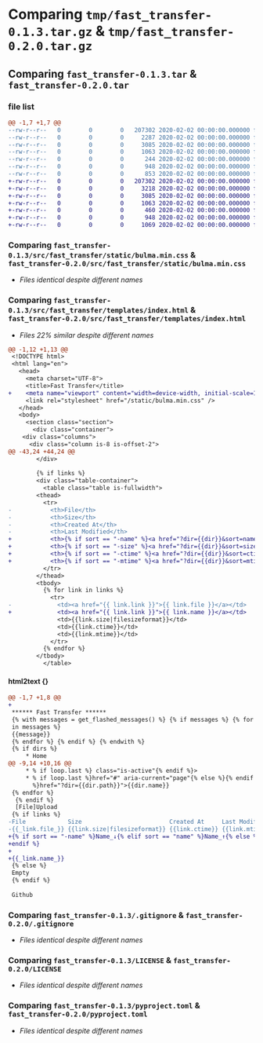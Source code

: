 # Comparing `tmp/fast_transfer-0.1.3.tar.gz` & `tmp/fast_transfer-0.2.0.tar.gz`

## Comparing `fast_transfer-0.1.3.tar` & `fast_transfer-0.2.0.tar`

### file list

```diff
@@ -1,7 +1,7 @@
--rw-r--r--   0        0        0   207302 2020-02-02 00:00:00.000000 fast_transfer-0.1.3/src/fast_transfer/static/bulma.min.css
--rw-r--r--   0        0        0     2287 2020-02-02 00:00:00.000000 fast_transfer-0.1.3/src/fast_transfer/templates/index.html
--rw-r--r--   0        0        0     3085 2020-02-02 00:00:00.000000 fast_transfer-0.1.3/.gitignore
--rw-r--r--   0        0        0     1063 2020-02-02 00:00:00.000000 fast_transfer-0.1.3/LICENSE
--rw-r--r--   0        0        0      244 2020-02-02 00:00:00.000000 fast_transfer-0.1.3/README.md
--rw-r--r--   0        0        0      948 2020-02-02 00:00:00.000000 fast_transfer-0.1.3/pyproject.toml
--rw-r--r--   0        0        0      853 2020-02-02 00:00:00.000000 fast_transfer-0.1.3/PKG-INFO
+-rw-r--r--   0        0        0   207302 2020-02-02 00:00:00.000000 fast_transfer-0.2.0/src/fast_transfer/static/bulma.min.css
+-rw-r--r--   0        0        0     3218 2020-02-02 00:00:00.000000 fast_transfer-0.2.0/src/fast_transfer/templates/index.html
+-rw-r--r--   0        0        0     3085 2020-02-02 00:00:00.000000 fast_transfer-0.2.0/.gitignore
+-rw-r--r--   0        0        0     1063 2020-02-02 00:00:00.000000 fast_transfer-0.2.0/LICENSE
+-rw-r--r--   0        0        0      460 2020-02-02 00:00:00.000000 fast_transfer-0.2.0/README.md
+-rw-r--r--   0        0        0      948 2020-02-02 00:00:00.000000 fast_transfer-0.2.0/pyproject.toml
+-rw-r--r--   0        0        0     1069 2020-02-02 00:00:00.000000 fast_transfer-0.2.0/PKG-INFO
```

### Comparing `fast_transfer-0.1.3/src/fast_transfer/static/bulma.min.css` & `fast_transfer-0.2.0/src/fast_transfer/static/bulma.min.css`

 * *Files identical despite different names*

### Comparing `fast_transfer-0.1.3/src/fast_transfer/templates/index.html` & `fast_transfer-0.2.0/src/fast_transfer/templates/index.html`

 * *Files 22% similar despite different names*

```diff
@@ -1,12 +1,13 @@
 <!DOCTYPE html>
 <html lang="en">
   <head>
     <meta charset="UTF-8">
     <title>Fast Transfer</title>
+    <meta name="viewport" content="width=device-width, initial-scale=1">
     <link rel="stylesheet" href="/static/bulma.min.css" />
   </head>
   <body>
     <section class="section">
       <div class="container">
 	<div class="columns">
 	  <div class="column is-8 is-offset-2">
@@ -43,24 +44,24 @@
 	    </div>
 
 	    {% if links %}
 	    <div class="table-container">
 	      <table class="table is-fullwidth">
 		<thead>
 		  <tr>
-		    <th>File</th>
-		    <th>Size</th>
-		    <th>Created At</th>
-		    <th>Last Modified</th>
+		    <th>{% if sort == "-name" %}<a href="?dir={{dir}}&sort=name">Name &darr;</a>{% elif sort == "name" %}<a href="?dir={{dir}}&sort=-name">Name &uarr;</a>{% else %}<a href="?dir={{dir}}&sort=name">Name</a>{% endif %}</th>
+		    <th>{% if sort == "-size" %}<a href="?dir={{dir}}&sort=size">Size &darr;</a>{% elif sort == "size" %}<a href="?dir={{dir}}&sort=-size">Size &uarr;</a>{% else %}<a href="?dir={{dir}}&sort=size">Size</a>{% endif %}</th>
+		    <th>{% if sort == "-ctime" %}<a href="?dir={{dir}}&sort=ctime">Created At &darr;</a>{% elif sort == "ctime" %}<a href="?dir={{dir}}&sort=-ctime">Created At &uarr;</a>{% else %}<a href="?dir={{dir}}&sort=-ctime">Created At</a>{% endif %}</th>
+		    <th>{% if sort == "-mtime" %}<a href="?dir={{dir}}&sort=mtime">Last Modified &darr;</a>{% elif sort == "mtime" %}<a href="?dir={{dir}}&sort=-mtime">Last Modified &uarr;</a>{% else %}<a href="?dir={{dir}}&sort=-mtime">Last Modified</a>{% endif %}</th>
 		  </tr>
 		</thead>
 		<tbody>
 		  {% for link in links %}
 		    <tr>
-		      <td><a href="{{ link.link }}">{{ link.file }}</a></td>
+		      <td><a href="{{ link.link }}">{{ link.name }}</a></td>
 		      <td>{{link.size|filesizeformat}}</td>
 		      <td>{{link.ctime}}</td>
 		      <td>{{link.mtime}}</td>
 		    </tr>
 		  {% endfor %}
 		</tbody>
 	      </table>
```

#### html2text {}

```diff
@@ -1,7 +1,8 @@
+
 ****** Fast Transfer ******
 {% with messages = get_flashed_messages() %} {% if messages %} {% for message
 in messages %}
 {{message}}
 {% endfor %} {% endif %} {% endwith %}
 {% if dirs %}
     * Home
@@ -9,14 +10,16 @@
     * % if loop.last %} class="is-active"{% endif %}>
     * % if loop.last %}href="#" aria-current="page"{% else %}{% endif
       %}href="?dir={{dir.path}}">{{dir.name}}
 {% endfor %}
  {% endif %}
  [File]Upload
 {% if links %}
-File            Size                         Created At     Last Modified
-{{_link.file_}} {{link.size|filesizeformat}} {{link.ctime}} {{link.mtime}}
+{% if sort == "-name" %}Name_↓{% elif sort == "name" %}Name_↑{% else %}Name{% {% if sort == "-size" %}Size_↓{% elif sort == "size" %}Size_↑{% else %}Size{% {% if sort == "-ctime" %}Created_At_↓{% elif sort == "ctime" %}Created_At_↑{% {% if sort == "-mtime" %}Last_Modified_↓{% elif sort ==
+endif %}                                                                          endif %}                                                                          else %}Created_At{% endif %}                                                      "mtime" %}Last_Modified_↑{% else %}Last_Modified{% endif
+                                                                                                                                                                                                                                                      %}
+{{_link.name_}}                                                                   {{link.size|filesizeformat}}                                                      {{link.ctime}}                                                                    {{link.mtime}}
 {% else %}
 Empty
 {% endif %}
 
 Github
```

### Comparing `fast_transfer-0.1.3/.gitignore` & `fast_transfer-0.2.0/.gitignore`

 * *Files identical despite different names*

### Comparing `fast_transfer-0.1.3/LICENSE` & `fast_transfer-0.2.0/LICENSE`

 * *Files identical despite different names*

### Comparing `fast_transfer-0.1.3/pyproject.toml` & `fast_transfer-0.2.0/pyproject.toml`

 * *Files identical despite different names*

